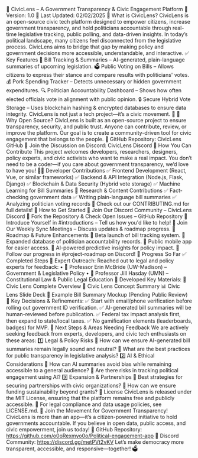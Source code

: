 🚀 CivicLens – A Government Transparency & Civic Engagement Platform
📌 Version: 1.0
📌 Last Updated: 02/02/2025
📌 What is CivicLens?
CivicLens is an open-source civic tech platform designed to empower citizens, increase government transparency, and hold politicians accountable through real-time legislative tracking, public polling, and data-driven insights.
In today’s political landscape, many citizens feel disconnected from the legislative process. CivicLens aims to bridge that gap by making policy and government decisions more accessible, understandable, and interactive.
✅ Key Features
📜 Bill Tracking & Summaries – AI-generated, plain-language summaries of upcoming legislation.
🗳️ Public Voting on Bills – Allows citizens to express their stance and compare results with politicians' votes.
💰 Pork Spending Tracker – Detects unnecessary or hidden government expenditures.
🔍 Politician Accountability Dashboard – Shows how often elected officials vote in alignment with public opinion.
🔒 Secure Hybrid Vote Storage – Uses blockchain hashing & encrypted databases to ensure data integrity.
CivicLens is not just a tech project—it’s a civic movement. 🚀
📌 Why Open Source?
CivicLens is built as an open-source project to ensure transparency, security, and public trust. Anyone can contribute, review, or improve the platform. Our goal is to create a community-driven tool for civic engagement that belongs to the people.
🔗 GitHub Repository: CivicLens GitHub
🔗 Join the Discussion on Discord: CivicLens Discord
📌 How You Can Contribute
This project welcomes developers, researchers, designers, policy experts, and civic activists who want to make a real impact. You don’t need to be a coder—if you care about government transparency, we’d love to have you!
👨‍💻 Developer Contributions
✅ Frontend Development (React, Vue, or similar frameworks)
✅ Backend & API Integration (Node.js, Flask, Django)
✅ Blockchain & Data Security (Hybrid vote storage)
✅ Machine Learning for Bill Summaries
📝 Research & Content Contributions
✅ Fact-checking government data
✅ Writing plain-language bill summaries
✅ Analyzing politician voting records
📌 Check out our CONTRIBUTING.md for full details!
📌 How to Get Started
🔹 Join Our Discord Community – CivicLens Discord
🔹 Fork the Repository & Check Open Issues – GitHub Repository
🔹 Introduce Yourself in #introductions – Tell us how you'd like to help!
🔹 Join Our Weekly Sync Meetings – Discuss updates & roadmap progress.
📌 Roadmap & Future Enhancements
🚀 Beta launch of bill tracking system.
🚀 Expanded database of politician accountability records.
🚀 Public mobile app for easier access.
🚀 AI-powered predictive insights for policy impact.
📌 Follow our progress in #project-roadmap on Discord!
📌 Progress So Far
✅ Completed Steps
🔹 Expert Outreach: Reached out to legal and policy experts for feedback:
• 📩 Professor Erin McBride (UW-Madison) – Government & Legislative Policy
• 📩 Professor Jill Hasday (UMN) – Constitutional Law & Public Legal Education
🔹 Developed Key Materials:
📄 Civic Lens Complete Overview
📄 Civic Lens Concept Summary
📊 Civic Lens Slide Deck
📑 Example Bill Summary Mockup (Pending Public Review)
🔹 Key Decisions & Refinements:
✅ Start with email/phone verification before rolling out government ID verification.
✅ AI-generated bill summaries will be human-reviewed before publication.
✅ Federal tax impact analysis first, then expand to state/local taxes.
✅ No gamification elements (leaderboards, badges) for MVP.
📌 Next Steps & Areas Needing Feedback
We are actively seeking feedback from experts, developers, and civic tech enthusiasts on these areas:
1️⃣ Legal & Policy Risks
📌 How can we ensure AI-generated bill summaries remain legally sound and neutral?
📌 What are the best practices for public transparency in legislative analysis?
2️⃣ AI & Ethical Considerations
📌 How can AI summaries avoid bias while remaining accessible to a general audience?
📌 Are there risks in tracking political engagement using AI?
3️⃣ Expansion & Partnerships
📌 Best strategies for securing partnerships with civic organizations?
📌 How can we ensure funding sustainability beyond grants?
📜 License
CivicLens is released under the MIT License, ensuring that the platform remains free and publicly accessible.
📌 For legal compliance and data usage policies, see LICENSE.md.
🚀 Join the Movement for Government Transparency!
CivicLens is more than an app—it’s a citizen-powered initiative to hold governments accountable. If you believe in open data, public access, and civic empowerment, join us today!
📌 GitHub Repository: https://github.com/o0oRexmyo0o/Political-engagement-app
📌 Discord Community: https://discord.gg/metPVt2vKV
Let’s make democracy more transparent, accessible, and responsive—together! 🗳️

